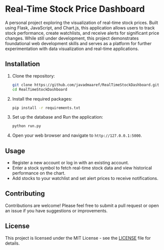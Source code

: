 # Real-Time Stock Price Dashboard

A personal project exploring the visualization of real-time stock prices. Built using Flask, JavaScript, and Chart.js, this application allows users to track stock performance, create watchlists, and receive alerts for significant price changes. While still under development, this project demonstrates foundational web development skills and serves as a platform for further experimentation with data visualization and real-time applications.

## Installation

1. Clone the repository:
   ```bash
   git clone https://github.com/javadmaaref/RealTimeStockDashboard.git
   cd RealTimeStockDashboard
   ```

2. Install the required packages:
   ```bash
   pip install -r requirements.txt
   ```

3. Set up the database and Run the application:
   ```bash
   python run.py
   ```

4. Open your web browser and navigate to `http://127.0.0.1:5000`.

## Usage

- Register a new account or log in with an existing account.
- Enter a stock symbol to fetch real-time stock data and view historical performance on the chart.
- Add stocks to your watchlist and set alert prices to receive notifications.

## Contributing

Contributions are welcome! Please feel free to submit a pull request or open an issue if you have suggestions or improvements.

## License

This project is licensed under the MIT License - see the [LICENSE](LICENSE) file for details.
